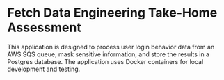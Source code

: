 # Fetch Data Engineering Take-Home Assessment
This application is designed to process user login behavior data from an AWS SQS queue, mask sensitive information, and store the results in a Postgres database. The application uses Docker containers for local development and testing.

